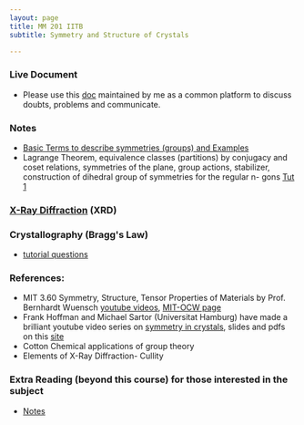 ```yaml
---
layout: page
title: MM 201 IITB
subtitle: Symmetry and Structure of Crystals

---
```

### Live Document
* Please use this [doc](https://docs.google.com/document/d/1LolvOTlQXjgoUoAa9VXdlVlFPrW_xnmf8abs0Jyk9_Y/edit?usp=sharing) maintained by me as a common platform to discuss doubts, problems and communicate.

### Notes
* [Basic Terms to describe symmetries (groups) and Examples](https://drive.google.com/file/d/1DKfjXo2nxufEqZzxlnJnxpQClZsUjRS9/view?usp=sharing)
* Lagrange Theorem, equivalence classes (partitions) by conjugacy and coset relations, symmetries of the plane, group actions, stabilizer, construction of dihedral group of symmetries for the regular n- gons [Tut 1](https://drive.google.com/file/d/1DNbJpA5fVLLn3Y-YrIxud18_d3xGr86a/view?usp=sharing)

### [X-Ray Diffraction](https://docs.google.com/document/d/e/2PACX-1vTUdsMtJZup_UxwzmE6D_7IZ6OCdfQRd_L3QZ6UBVHo97fCKjHkJtMih3KQ8AbofF1PYqOkYHEJwctR/pub) (XRD)

### Crystallography (Bragg's Law)
* [tutorial questions](https://docs.google.com/document/d/e/2PACX-1vTogJSfHCfKzlU1-TobYx6BvvW94SlSoxTw7lXiI-sYdYuNVTNaxiaAyLznlJxVvuFQ_gD78J09oyMP/pub)

### References: 
* MIT 3.60 Symmetry, Structure, Tensor Properties of Materials by Prof. Bernhardt Wuensch [youtube videos](https://youtu.be/vT_6DlaHcWQ), [MIT-OCW page](http://ocw.mit.edu/3-60F05)
* Frank Hoffman and Michael Sartor (Universitat Hamburg) have made a brilliant youtube video series on [symmetry in crystals](https://youtu.be/aB7PUoPxjAM), slides and pdfs on this [site](https://crystalsymmetry.wordpress.com/yt/)
* Cotton Chemical applications of group theory
* Elements of X-Ray Diffraction- Cullity

### Extra Reading (beyond this course) for those interested in the subject
* [Notes](https://github.com/somphene/somphene.github.io/blob/master/notes/index.md#group-theory-and-symmetry)
